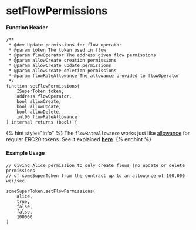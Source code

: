# setFlowPermissions

#### Function Header

<pre class="language-solidity"><code class="lang-solidity"><strong>/**
</strong> * @dev Update permissions for flow operator
 * @param token The token used in flow
 * @param flowOperator The address given flow permissions
 * @param allowCreate creation permissions
 * @param allowCreate update permissions
 * @param allowCreate deletion permissions
 * @param flowRateAllowance The allowance provided to flowOperator
 */
function setFlowPermissions(
    ISuperToken token,
    address flowOperator,
    bool allowCreate,
    bool allowUpdate,
    bool allowDelete,
    int96 flowRateAllowance
) internal returns (bool) {
</code></pre>

{% hint style="info" %}
The `flowRateAllowance` works just like [allowance](https://docs.openzeppelin.com/contracts/2.x/api/token/erc20#IERC20-allowance-address-address-) for regular ERC20 tokens. See it explained [**here**](../../more.../cfa-access-control-list-acl.md#flowrateallowance-parameter).
{% endhint %}

#### Example Usage

```solidity
// Giving Alice permission to only create flows (no update or delete permissions
// of someSuperToken from the contract up to an allowance of 100,000 wei/sec.

someSuperToken.setFlowPermissions(
    alice,
    true,
    false,
    false,
    100000
)
```
